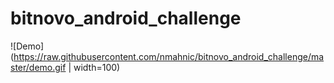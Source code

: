 # bitnovo_android_challenge

![Demo](https://raw.githubusercontent.com/nmahnic/bitnovo_android_challenge/master/demo.gif | width=100)
